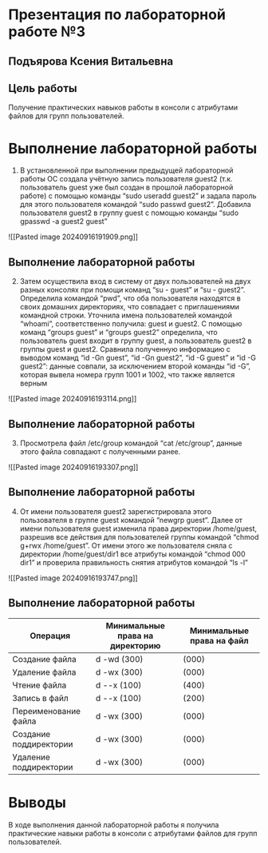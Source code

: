 # Презентация по лабораторной работе №3
## Подъярова Ксения Витальевна

## Цель работы

Получение практических навыков работы в консоли с атрибутами файлов для групп пользователей.

# Выполнение лабораторной работы

1. В установленной при выполнении предыдущей лабораторной работы ОС создала учётную запись пользователя guest2 (т.к. пользователь guest уже был создан в прошлой лабораторной работе) с помощью команды “sudo useradd guest2” и задала пароль для этого пользователя командой “sudo passwd guest2”. Добавила пользователя guest2 в группу guest с помощью команды “sudo gpasswd -a guest2 guest”

![[Pasted image 20240916191909.png]]

## Выполнение лабораторной работы

2. Затем осуществила вход в систему от двух пользователей на двух разных консолях при помощи команд “su - guest” и “su - guest2”. Определила командой “pwd”, что оба пользователя находятся в своих домашних директориях, что совпадает с приглашениями командной строки. Уточнила имена пользователей командой “whoami”, соответственно получила: guest и guest2. С помощью команд “groups guest” и “groups guest2” определила, что пользователь guest входит в группу guest, а пользователь guest2 в группы guest и guest2. Сравнила полученную информацию с выводом команд “id -Gn guest”, “id -Gn guest2”, “id -G guest” и “id -G guest2”: данные совпали, за исключением второй команды “id -G”, которая вывела номера групп 1001 и 1002, что также является верным

![[Pasted image 20240916193114.png]]

## Выполнение лабораторной работы

3. Просмотрела файл /etc/group командой “cat /etc/group”, данные этого файла совпадают с полученными ранее.

![[Pasted image 20240916193307.png]]

## Выполнение лабораторной работы

4. От имени пользователя guest2 зарегистрировала этого пользователя в группе guest командой “newgrp guest”. Далее от имени пользователя guest изменила права директории /home/guest, разрешив все действия для пользователей группы командой “chmod g+rwx /home/guest”. От имени этого же пользователя сняла с директории /home/guest/dir1 все атрибуты командой “chmod 000 dir1” и проверила правильность снятия атрибутов командой “ls -l”

![[Pasted image 20240916193747.png]]

## Выполнение лабораторной работы

| Операция               | Минимальные права на директорию | Минимальные права на файл |
| ---------------------- | ------------------------------- | ------------------------- |
| Создание файла         | d -wd (300)                     | (000)                     |
| Удаление файла         | d -wx (300)                     | (000)                     |
| Чтение файла           | d --x (100)                     | (400)                     |
| Запись в файл          | d --x (100)                     | (200)                     |
| Переименование файла   | d -wx (300)                     | (000)                     |
| Создание поддиректории | d -wx (300)                     | (000)                     |
| Удаление поддиректории | d -wx (300)                     | (000)                     |

# Выводы

В ходе выполнения данной лабораторной работы я получила практические навыки работы в консоли с атрибутами файлов для групп пользователей.
